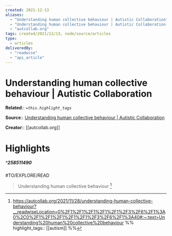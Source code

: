 ```yaml
---
created: 2021-12-13
aliases:
  - "Understanding human collective behaviour | Autistic Collaboration"
  - "Understanding human collective behaviour | Autistic Collaboration by autcollab.org"
  - "autcollab.org"
tags: created/2021/12/13, node/source/articles
type: 
  - articles
deliveredBy: 
  - "readwise"
  - "api_article"
---
```

# Understanding human collective behaviour | Autistic Collaboration

**Related**:: 
*`=this.highlight_tags`*

**Source**:: [Understanding human collective behaviour | Autistic Collaboration](https://autcollab.org/2021/11/28/understanding-human-collective-behaviour)

**Creator**:: [[autcollab.org]]

# Highlights
##### ^258511490
#TO/EXPLORE/READ  
> Understanding human collective behaviour 
  [^258511490]

[^258511490]: https://autcollab.org/2021/11/28/understanding-human-collective-behaviour?__readwiseLocation=0%2F1%2F1%2F1%2F1%2F1%2F3%2F6%2F1%3A0%2C0%2F1%2F1%2F1%2F1%2F1%2F3%2F6%2F1%3A40#:~:text=Understanding%20human%20collective%20behaviour
%%
highlight_tags:: [[autism]]
%%
